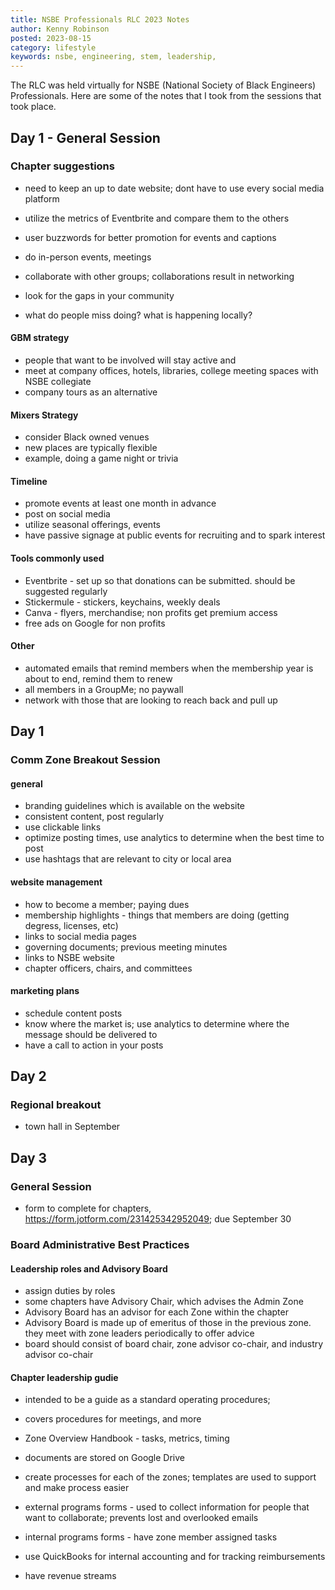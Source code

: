 ```yaml
---
title: NSBE Professionals RLC 2023 Notes
author: Kenny Robinson
posted: 2023-08-15
category: lifestyle
keywords: nsbe, engineering, stem, leadership,
---
```


The RLC was held virtually for
NSBE (National Society of Black Engineers) Professionals. Here are some of the notes that I took from the
sessions that took place.

## Day 1 - General Session

### Chapter suggestions

* need to keep an up to date website; dont have to use every social media platform
* utilize the metrics of Eventbrite and compare them to the others
* user buzzwords for better promotion for events and captions

* do in-person events, meetings

* collaborate with other groups; collaborations result in networking

* look for the gaps in your community
* what do people miss doing? what is happening locally?

#### GBM strategy

* people that want to be involved will stay active and
* meet at company offices, hotels, libraries, college meeting spaces with NSBE collegiate
* company tours as an alternative

#### Mixers Strategy

* consider Black owned venues
* new places are typically flexible
* example, doing a game night or trivia

#### Timeline 

* promote events at least one month in advance 
* post on social media 
* utilize seasonal offerings, events
* have passive signage at public events for recruiting and to spark interest

#### Tools commonly used 

* Eventbrite - set up so that donations can be submitted. should be suggested regularly
* Stickermule - stickers, keychains, weekly deals
* Canva - flyers, merchandise; non profits get premium access
* free ads on Google for non profits

#### Other

* automated emails that remind members when the membership year is about to end, remind them to renew
* all members in a GroupMe; no paywall
* network with those that are looking to reach back and pull up

## Day 1 

### Comm Zone Breakout Session

#### general

* branding guidelines which is available on the website 
* consistent content, post regularly
* use clickable links
* optimize posting times, use analytics to determine when the best time to post
* use hashtags that are relevant to city or local area

#### website management

* how to become a member; paying dues
* membership highlights - things that members are doing (getting degress, licenses, etc)
* links to social media pages 
* governing documents; previous meeting minutes
* links to NSBE website
* chapter officers, chairs, and committees

#### marketing plans

* schedule content posts
* know where the market is; use analytics to determine where the message should be delivered to
* have a call to action in your posts

## Day 2

### Regional breakout

* town hall in September

## Day 3

### General Session

* form to complete for chapters, https://form.jotform.com/231425342952049; due September 30

### Board Administrative Best Practices

#### Leadership roles and Advisory Board

* assign duties by roles
* some chapters have Advisory Chair, which advises the Admin Zone
* Advisory Board has an advisor for each Zone within the chapter
* Advisory Board is made up of emeritus of those in the previous zone. they meet with zone leaders periodically
to offer advice
* board should consist of board chair, zone advisor co-chair, and industry advisor co-chair

#### Chapter leadership gudie

* intended to be a guide as a standard operating procedures; 
* covers procedures for meetings, and more 
* Zone Overview Handbook - tasks, metrics, timing
* documents are stored on Google Drive
* create processes for each of the zones; templates are used to support and make process easier
* external programs forms - used to collect information for people that want to collaborate; prevents lost and overlooked emails
* internal programs forms - have zone member assigned tasks
* use QuickBooks for internal accounting and for tracking reimbursements

* have revenue streams
